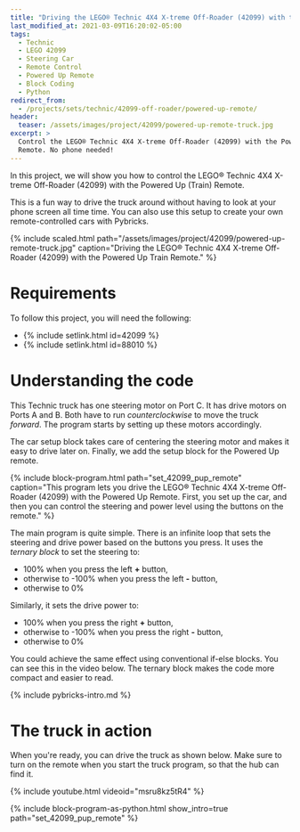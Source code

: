```yaml
---
title: "Driving the LEGO® Technic 4X4 X-treme Off-Roader (42099) with the Powered Up Remote"
last_modified_at: 2021-03-09T16:20:02-05:00
tags:
  - Technic
  - LEGO 42099
  - Steering Car
  - Remote Control
  - Powered Up Remote
  - Block Coding
  - Python
redirect_from:
  - /projects/sets/technic/42099-off-roader/powered-up-remote/
header:
  teaser: /assets/images/project/42099/powered-up-remote-truck.jpg
excerpt: >
  Control the LEGO® Technic 4X4 X-treme Off-Roader (42099) with the Powered Up
  Remote. No phone needed!
---
```


In this project, we will show you how to control the LEGO® Technic 4X4 X-treme
Off-Roader (42099) with the Powered Up (Train) Remote.

This is a fun way to drive the truck around without having to look at your
phone screen all time time. You can also use this setup to create your own
remote-controlled cars with Pybricks.

{% include scaled.html
  path="/assets/images/project/42099/powered-up-remote-truck.jpg"
  caption="Driving the LEGO® Technic 4X4 X-treme Off-Roader (42099) with the Powered Up Train Remote."
%}

# Requirements

To follow this project, you will need the following:

- {% include setlink.html id=42099 %}
- {% include setlink.html id=88010 %}


# Understanding the code

This Technic truck has one steering motor on Port C. It has drive motors on
Ports A and B. Both have to run _counterclockwise_ to move the truck
_forward_. The program starts by setting up these motors accordingly.

The car setup block takes care of centering the steering motor and makes it
easy to drive later on. Finally, we add the setup block for the Powered Up
remote.

{% include block-program.html path="set_42099_pup_remote"
  caption="This program lets you drive the LEGO® Technic 4X4 X-treme Off-Roader (42099)
  with the Powered Up Remote. First, you set up the car, and then you can
  control the steering and power level using the buttons on the remote." %}

The main program is quite simple. There is an infinite loop that sets the
steering and drive power based on the buttons you press. It uses the _ternary
block_ to set the steering to:
- 100% when you press the left **+** button,
- otherwise to -100% when you press the left **-** button,
- otherwise to 0%

Similarly, it sets the drive power to:
- 100% when you press the right **+** button,
- otherwise to -100% when you press the right **-** button,
- otherwise to 0%

You could achieve the same effect using conventional if-else blocks. You can
see this in the video below. The ternary block makes the code more compact and
easier to read.

{% include pybricks-intro.md %}


# The truck in action

When you're ready, you can drive the truck as shown below. Make sure to turn
on the remote when you start the truck program, so that the hub can find it.

{% include youtube.html videoid="msru8kz5tR4" %}

{%
  include block-program-as-python.html
  show_intro=true
  path="set_42099_pup_remote"
%}




